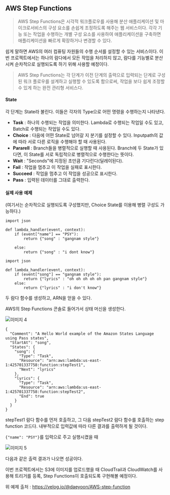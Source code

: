 <h2>AWS Step Functions</h2>

> AWS Step Functions은 시각적 워크플로우를 사용해 분산 애플리케이션 및 마이크로서비스의 구성 요소를 손쉽게 조정하도록 해주는 웹 서비스이다. 각각 기능 또는 작업을 수행하는 개별 구성 요소를 사용하여 애플리케이션을 구축하면 애플리케이션을 빠르게 확장하거나 변경할 수 있다.

쉽게 말하면 AWS의 여러 컴퓨팅 자원들의 수행 순서를 설정할 수 있는 서비스이다. 이번 프로젝트에서는 하나의 람다에서 모든 작업을 처리하지 않고, 람다를 기능별로 분산시켜 순차적으로 실행되도록 하기 위해 사용할 예정이다.

> AWS Step Functions는 각 단계가 이전 단계의 출력으로 입력되는 단계로 구성된 워크 플로우를 설계하고 실행할 수 있도록 함으로써, 작업을 보다 쉽게 조정할 수 있게 하는 완전 관리형 서비스다.

<h4>State</h4>

각 단계는 State라 불린다. 이들은 각자의 Type으로 어떤 명령을 수행하는지 나타낸다.

- **Task** : 하나의 수행되는 작업을 의미한다. Lambda로 수행되는 작업일 수도 있고, Batch로 수행되는 작업일 수도 있다.
- **Choice** : 다음에 어떤 State로 넘어갈 지 분기를 설정할 수 있다. Inputpath의 값에 따라 서로 다른 로직을 수행해야 할 때 사용된다.
- **Pararell** : Branch들을 병렬적으로 실행할 때 사용된다. Branch에 두 State가 있다면, 이 State를 서로 독립적으로 병렬적으로 수행한다는 뜻이다.
- **Wait** : "Seconds"에 지정된 초만큼 기다린다(딜레이된다).
- **Fail** : 작업을 멈추고 이 작업을 실패로 표시한다.
- **Succeed** : 작업을 멈추고 이 작업을 성공으로 표시한다.
- **Pass** : 입력된 데이터를 그대로 출력한다.

<h4>실제 사용 예제</h4>

(여기서는 순차적으로 실행되도록 구성했지만, Choice State를 이용해 병렬 구성도 가능하다.)

```
import json

def lambda_handler(event, context): 
    if (event["name"] == "PSY"):
        return {"song" : "gangnam style"}

    else:
        return {"song" : "i dont know"}
```

```
import json

def lambda_handler(event, context):
    if (event["song"] == "gangnam style"):
        return {"lyrics" : "oh oh oh oh oh pan gangnam style"}
    else:
        return {"lyrics" : "i don't know"}
```

두 람다 함수를 생성하고, ARN을 얻을 수 있다.

AWS의 Step Functions 콘솔로 들어가서 상태 머신을 생성한다.

![이미지 4](https://user-images.githubusercontent.com/30336831/100574493-7c745900-331d-11eb-907c-77690b49a6c3.png)

```
{
  "Comment": "A Hello World example of the Amazon States Language using Pass states",
  "StartAt": "song",
  "States": {
    "song": {
      "Type": "Task",
      "Resource": "arn:aws:lambda:us-east-1:425701337758:function:stepTest1",
      "Next": "lyrics"
    },
    "lyrics": {
      "Type": "Task",
      "Resource": "arn:aws:lambda:us-east-1:425701337758:function:stepTest2",
      "End": true
    }
  }
}
```

stepTest1 람다 함수를 먼저 호출하고, 그 다음 stepTest2 람다 함수를 호출하는 step function 코드다. 내부적으로 입력값에 따라 다른 결과를 출력하게 될 것이다.

`{"name": "PSY"}`를 입력으로 주고 실행시켰을 때

![이미지 5](https://user-images.githubusercontent.com/30336831/100574573-aaf23400-331d-11eb-9cb8-e9cba95deaad.png)

다음과 같은 출력 결과가 나오면 성공이다.

이번 프로젝트에서는 S3에 이미지를 업로드했을 때 CloudTrail과 CloudWatch를 사용해 트리거를 등록, Step Functions이 호출되도록 구현해볼 예정이다.



위 예제 출처 : https://velog.io/@daeyoon/AWS-step-function

